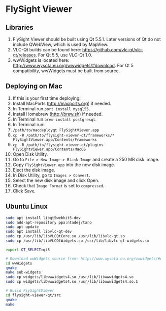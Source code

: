 # FlySight Viewer

## Libraries

1. FlySight Viewer should be built using Qt 5.5.1. Later versions of Qt do not include QWebView, which is used by MapView.
2. VLC-Qt builds can be found here: https://github.com/vlc-qt/vlc-qt/releases. For Qt 5.5, use VLC-Qt 1.0.
3. wwWidgets is located here: http://www.wysota.eu.org/wwwidgets/#download. For Qt 5 compatibility, wwWidgets must be built from source.

## Deploying on Mac

1. If this is your first time deploying:
  1. Install MacPorts (http://macports.org) if needed.
  2. In Terminal run `port install mysql55`.
  3. Install Homebrew (http://brew.sh) if needed.
  4. In Terminal run `brew install postgresql`.
2. In Terminal run:
  1. `/path/to/macdeployqt FlySightViewer.app`
  2. `cp -R /path/to/flysight-viewer-qt/frameworks/* FlySightViewer.app/Contents/Frameworks`
  3. `cp -R /path/to/flysight-viewer-qt/plugins FlySightViewer.app/Contents/MacOS`
3. Open Disk Utility.
  1. Go to `File > New Image > Blank Image` and create a 250 MB disk image.
5. Copy `FlySightViewer.app` into the new disk image.
6. Eject the disk image.
7. In Disk Utility, go to `Images > Convert`.
  1. Select the new disk image and click Open.
  2. Check that `Image Format` is set to `compressed`.
  3. Click Save.

## Ubuntu Linux

```bash
sudo apt install libqt5webkit5-dev
sudo add-apt-repository ppa:ntadej/tano
sudo apt update
sudo apt install libvlc-qt-dev
sudo cp /usr/lib/libVLCQtCore.so /usr/lib/libvlc-qt.so
sudo cp /usr/lib/libVLCQtWidgets.so /usr/lib/libvlc-qt-widgets.so

export QT_SELECT=qt5

# Download wwWidgets source from: http://www.wysota.eu.org/wwwidgets/#download
cd wwWidgets
qmake
make sub-widgets
sudo cp widgets/libwwwidgets4.so /usr/lib/libwwwidgets4.so
sudo cp widgets/libwwwidgets4.so /usr/lib/libwwwidgets4.so.1

# Build FlySightViewer
cd flysight-viewer-qt/src
qmake
make
```
